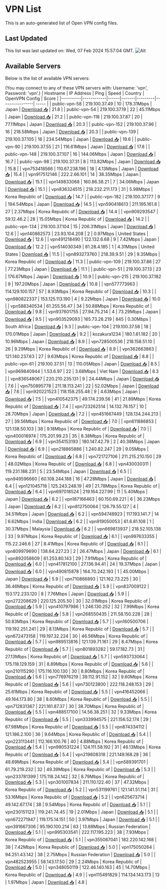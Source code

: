 # VPN List

This is an auto-generated list of Open VPN config files.

## Last Updated

This list was last updated on: Wed, 07 Feb 2024 15:57:04 GMT.
![Alt](https://repobeats.axiom.co/api/embed/186b98318ef1479477931607c1ad7d823f12451f.svg "Repobeats analytics image")

## Available Servers

Below is the list of available VPN servers:

(You may connect to any of these VPN servers with: Username: 'vpn', Password: 'vpn'.)
| Hostname | IP Address | Ping | Speed | Country | OpenVPN Config | Score |
|----------|------------|------|-------|---------|----------------| ----- |
| public-vpn-58 | 219.100.37.49 | 10 | 178.31Mbps | Japan | [Download 📥](./configs/server_0_JP.ovpn) | 21.8 |
| public-vpn-54 | 219.100.37.19 | 22 | 45.11Mbps | Japan | [Download 📥](./configs/server_1_JP.ovpn) | 21.2 |
| public-vpn-118 | 219.100.37.87 | 20 | 77.11Mbps | Japan | [Download 📥](./configs/server_2_JP.ovpn) | 20.3 |
| public-vpn-152 | 219.100.37.96 | 16 | 218.58Mbps | Japan | [Download 📥](./configs/server_3_JP.ovpn) | 20.3 |
| public-vpn-139 | 219.100.37.105 | 16 | 234.54Mbps | Japan | [Download 📥](./configs/server_4_JP.ovpn) | 19.6 |
| public-vpn-90 | 219.100.37.55 | 21 | 116.61Mbps | Japan | [Download 📥](./configs/server_5_JP.ovpn) | 17.8 |
| public-vpn-148 | 219.100.37.107 | 16 | 144.06Mbps | Japan | [Download 📥](./configs/server_6_JP.ovpn) | 16.7 |
| public-vpn-98 | 219.100.37.31 | 8 | 113.82Mbps | Japan | [Download 📥](./configs/server_7_JP.ovpn) | 15.8 |
| vpn753418566 | 110.67.238.196 | 18 | 4.13Mbps | Japan | [Download 📥](./configs/server_8_JP.ovpn) | 15.4 |
| vpn917512146 | 222.2.66.101 | 14 | 38.35Mbps | Japan | [Download 📥](./configs/server_9_JP.ovpn) | 15.1 |
| vpn149833068 | 160.86.38.21 | 7 | 34.06Mbps | Japan | [Download 📥](./configs/server_10_JP.ovpn) | 15.1 |
| vpn836324515 | 218.232.211.173 | 31 | 5.98Mbps | Korea Republic of | [Download 📥](./configs/server_11_KR.ovpn) | 14.7 |
| public-vpn-182 | 219.100.37.177 | 9 | 194.54Mbps | Japan | [Download 📥](./configs/server_12_JP.ovpn) | 14.5 |
| vpn590418613 | 211.195.161.8 | 27 | 2.37Mbps | Korea Republic of | [Download 📥](./configs/server_13_KR.ovpn) | 14.4 |
| vpn909293547 | 59.12.46.2 | 28 | 15.05Mbps | Korea Republic of | [Download 📥](./configs/server_14_KR.ovpn) | 14.2 |
| public-vpn-134 | 219.100.37.104 | 15 | 206.31Mbps | Japan | [Download 📥](./configs/server_15_JP.ovpn) | 12.6 |
| vpn140862573 | 23.93.104.208 | 2 | 0.97Mbps | United States | [Download 📥](./configs/server_16_US.ovpn) | 12.6 |
| vpn491218490 | 122.132.6.68 | 9 | 7.42Mbps | Japan | [Download 📥](./configs/server_17_JP.ovpn) | 12.2 |
| vpn514030349 | 81.28.4.185 | 1 | 4.31Mbps | United States | [Download 📥](./configs/server_18_US.ovpn) | 11.5 |
| vpn893273760 | 218.39.9.51 | 29 | 9.35Mbps | Korea Republic of | [Download 📥](./configs/server_19_KR.ovpn) | 11.3 |
| public-vpn-109 | 219.100.37.86 | 27 | 77.23Mbps | Japan | [Download 📥](./configs/server_20_JP.ovpn) | 11.1 |
| public-vpn-51 | 219.100.37.13 | 23 | 176.67Mbps | Japan | [Download 📥](./configs/server_21_JP.ovpn) | 10.9 |
| public-vpn-215 | 219.100.37.182 | 9 | 197.20Mbps | Japan | [Download 📥](./configs/server_22_JP.ovpn) | 10.8 |
| vpn577773963 | 114.129.100.157 | 57 | 8.93Mbps | Korea Republic of | [Download 📥](./configs/server_23_KR.ovpn) | 10.3 |
| vpn980822337 | 153.125.113.190 | 4 | 9.22Mbps | Japan | [Download 📥](./configs/server_24_JP.ovpn) | 10.0 |
| vpn588340534 | 61.255.56.47 | 34 | 50.88Mbps | Korea Republic of | [Download 📥](./configs/server_25_KR.ovpn) | 9.8 |
| vpn937601755 | 27.94.75.214 | 4 | 73.29Mbps | Japan | [Download 📥](./configs/server_26_JP.ovpn) | 9.5 |
| vpn903529093 | 165.73.28.219 | 845 | 0.30Mbps | South Africa | [Download 📥](./configs/server_27_ZA.ovpn) | 9.3 |
| public-vpn-104 | 219.100.37.58 | 18 | 170.01Mbps | Japan | [Download 📥](./configs/server_28_JP.ovpn) | 9.2 |
| kozakura1234 | 180.1.61.182 | 20 | 10.96Mbps | Japan | [Download 📥](./configs/server_29_JP.ovpn) | 8.9 |
| vpn728500536 | 218.158.51.10 | 26 | 9.29Mbps | Korea Republic of | [Download 📥](./configs/server_30_KR.ovpn) | 8.9 |
| vpn362663863 | 121.140.237.63 | 27 | 9.63Mbps | Korea Republic of | [Download 📥](./configs/server_31_KR.ovpn) | 8.8 |
| public-vpn-61 | 219.100.37.51 | 13 | 110.05Mbps | Japan | [Download 📥](./configs/server_32_JP.ovpn) | 8.5 |
| vpn969840944 | 1.53.6.97 | 22 | 3.68Mbps | Viet Nam | [Download 📥](./configs/server_33_VN.ovpn) | 8.3 |
| vpn836548067 | 220.210.235.131 | 9 | 24.44Mbps | Japan | [Download 📥](./configs/server_34_JP.ovpn) | 7.6 |
| vpn750895778 | 211.18.113.241 | 22 | 52.02Mbps | Japan | [Download 📥](./configs/server_35_JP.ovpn) | 7.6 |
| vpn920221523 | 118.158.255.48 | 9 | 4.63Mbps | Japan | [Download 📥](./configs/server_36_JP.ovpn) | 7.5 |
| vpn410542375 | 49.174.239.56 | 41 | 21.89Mbps | Korea Republic of | [Download 📥](./configs/server_37_KR.ovpn) | 7.4 |
| vpn723262514 | 14.132.76.157 | 10 | 28.70Mbps | Japan | [Download 📥](./configs/server_38_JP.ovpn) | 7.2 |
| vpn451667449 | 128.134.244.213 | 27 | 39.56Mbps | Korea Republic of | [Download 📥](./configs/server_39_KR.ovpn) | 7.0 |
| vpn611886853 | 121.138.50.103 | 38 | 9.18Mbps | Korea Republic of | [Download 📥](./configs/server_40_KR.ovpn) | 7.0 |
| vpn400016974 | 175.201.99.23 | 35 | 8.38Mbps | Korea Republic of | [Download 📥](./configs/server_41_KR.ovpn) | 6.9 |
| vpn354153193 | 180.147.42.79 | 2 | 40.38Mbps | Japan | [Download 📥](./configs/server_42_JP.ovpn) | 6.9 |
| vpn218865886 | 1.240.82.247 | 29 | 9.05Mbps | Korea Republic of | [Download 📥](./configs/server_43_KR.ovpn) | 6.8 |
| vpn721727106 | 211.215.210.150 | 29 | 48.02Mbps | Korea Republic of | [Download 📥](./configs/server_44_KR.ovpn) | 6.8 |
| vpn430030311 | 119.231.188.231 | 5 | 23.54Mbps | Japan | [Download 📥](./configs/server_45_JP.ovpn) | 6.5 |
| vpn949596660 | 60.108.244.188 | 16 | 47.28Mbps | Japan | [Download 📥](./configs/server_46_JP.ovpn) | 6.4 |
| vpn121045718 | 125.243.248.19 | 49 | 21.78Mbps | Korea Republic of | [Download 📥](./configs/server_47_KR.ovpn) | 6.4 |
| vpn697018524 | 219.164.227.99 | 11 | 5.40Mbps | Japan | [Download 📥](./configs/server_48_JP.ovpn) | 6.2 |
| vpn187166463 | 60.150.69.221 | 6 | 36.23Mbps | Japan | [Download 📥](./configs/server_49_JP.ovpn) | 6.2 |
| vpn812750064 | 126.79.55.127 | 4 | 34.51Mbps | Japan | [Download 📥](./configs/server_50_JP.ovpn) | 6.2 |
| vpn594748923 | 117.193.141.7 | 14 | 6.62Mbps | India | [Download 📥](./configs/server_51_IN.ovpn) | 6.2 |
| vpn919050053 | 61.6.81.108 | 1 | 30.37Mbps | Malaysia | [Download 📥](./configs/server_52_MY.ovpn) | 6.2 |
| vpn669813937 | 218.52.105.138 | 33 | 9.97Mbps | Korea Republic of | [Download 📥](./configs/server_53_KR.ovpn) | 6.1 |
| vpn997633355 | 115.22.246.6 | 27 | 8.41Mbps | Korea Republic of | [Download 📥](./configs/server_54_KR.ovpn) | 6.1 |
| vpn809979690 | 138.64.227.23 | 2 | 26.47Mbps | Japan | [Download 📥](./configs/server_55_JP.ovpn) | 6.1 |
| vpn892058609 | 61.253.80.143 | 29 | 7.91Mbps | Korea Republic of | [Download 📥](./configs/server_56_KR.ovpn) | 6.0 |
| vpn417812100 | 27.136.94.41 | 24 | 19.37Mbps | Japan | [Download 📥](./configs/server_57_JP.ovpn) | 6.0 |
| vpn490815878 | 164.70.242.193 | 1 | 45.00Mbps | Japan | [Download 📥](./configs/server_58_JP.ovpn) | 5.9 |
| vpn710866893 | 121.162.73.225 | 30 | 36.46Mbps | Korea Republic of | [Download 📥](./configs/server_59_KR.ovpn) | 5.9 |
| vpn837009122 | 153.172.233.120 | 8 | 7.76Mbps | Japan | [Download 📥](./configs/server_60_JP.ovpn) | 5.9 |
| vpn272208629 | 220.125.205.50 | 30 | 32.01Mbps | Korea Republic of | [Download 📥](./configs/server_61_KR.ovpn) | 5.9 |
| vpn410797986 | 1.246.130.252 | 32 | 7.99Mbps | Korea Republic of | [Download 📥](./configs/server_62_KR.ovpn) | 5.8 |
| vpn268550435 | 211.58.150.228 | 28 | 50.83Mbps | Korea Republic of | [Download 📥](./configs/server_63_KR.ovpn) | 5.7 |
| vpn160500706 | 119.192.251.241 | 29 | 8.13Mbps | Korea Republic of | [Download 📥](./configs/server_64_KR.ovpn) | 5.7 |
| vpn672473158 | 119.197.32.224 | 30 | 46.56Mbps | Korea Republic of | [Download 📥](./configs/server_65_KR.ovpn) | 5.7 |
| vpn989513816 | 121.139.71.161 | 29 | 8.47Mbps | Korea Republic of | [Download 📥](./configs/server_66_KR.ovpn) | 5.7 |
| vpn801893282 | 59.17.182.73 | 31 | 27.13Mbps | Korea Republic of | [Download 📥](./configs/server_67_KR.ovpn) | 5.7 |
| vpn593733064 | 175.118.129.159 | 31 | 8.89Mbps | Korea Republic of | [Download 📥](./configs/server_68_KR.ovpn) | 5.6 |
| vpn210115290 | 175.116.100.130 | 30 | 8.80Mbps | Korea Republic of | [Download 📥](./configs/server_69_KR.ovpn) | 5.6 |
| vpn776976219 | 39.112.91.152 | 32 | 9.60Mbps | Korea Republic of | [Download 📥](./configs/server_70_KR.ovpn) | 5.6 |
| vpn730123800 | 222.118.248.153 | 29 | 25.61Mbps | Korea Republic of | [Download 📥](./configs/server_71_KR.ovpn) | 5.5 |
| vpn416452066 | 49.164.173.80 | 38 | 8.60Mbps | Korea Republic of | [Download 📥](./configs/server_72_KR.ovpn) | 5.5 |
| vpn712831367 | 221.161.87.37 | 30 | 38.70Mbps | Korea Republic of | [Download 📥](./configs/server_73_KR.ovpn) | 5.5 |
| vpn488517100 | 14.56.38.251 | 32 | 9.33Mbps | Korea Republic of | [Download 📥](./configs/server_74_KR.ovpn) | 5.5 |
| vpn333994575 | 221.156.52.174 | 29 | 67.98Mbps | Korea Republic of | [Download 📥](./configs/server_75_KR.ovpn) | 5.5 |
| vpn874334112 | 121.186.2.100 | 36 | 9.64Mbps | Korea Republic of | [Download 📥](./configs/server_76_KR.ovpn) | 5.4 |
| vpn223113441 | 112.166.100.76 | 40 | 4.88Mbps | Korea Republic of | [Download 📥](./configs/server_77_KR.ovpn) | 5.4 |
| vpn980531224 | 124.111.58.192 | 31 | 46.13Mbps | Korea Republic of | [Download 📥](./configs/server_78_KR.ovpn) | 5.4 |
| vpn219608318 | 221.149.168.28 | 36 | 48.69Mbps | Korea Republic of | [Download 📥](./configs/server_79_KR.ovpn) | 5.4 |
| vpn589391701 | 61.79.219.232 | 32 | 49.39Mbps | Korea Republic of | [Download 📥](./configs/server_80_KR.ovpn) | 5.3 |
| vpn233781399 | 175.118.24.142 | 32 | 8.79Mbps | Korea Republic of | [Download 📥](./configs/server_81_KR.ovpn) | 5.3 |
| vpn301007834 | 211.110.122.40 | 37 | 47.32Mbps | Korea Republic of | [Download 📥](./configs/server_82_KR.ovpn) | 5.2 |
| vpn531199761 | 121.141.51.114 | 31 | 53.16Mbps | Korea Republic of | [Download 📥](./configs/server_83_KR.ovpn) | 5.2 |
| vpn625673714 | 49.142.67.174 | 38 | 9.54Mbps | Korea Republic of | [Download 📥](./configs/server_84_KR.ovpn) | 5.1 |
| vpn230151123 | 119.241.74.45 | 19 | 2.01Mbps | Japan | [Download 📥](./configs/server_85_JP.ovpn) | 5.1 |
| vpn672271947 | 119.175.14.151 | 50 | 3.97Mbps | Japan | [Download 📥](./configs/server_86_JP.ovpn) | 5.1 |
| vpn391667306 | 95.190.100.214 | 63 | 13.88Mbps | Russian Federation | [Download 📥](./configs/server_87_RU.ovpn) | 5.1 |
| vpn995303541 | 222.117.195.223 | 38 | 7.93Mbps | Korea Republic of | [Download 📥](./configs/server_88_KR.ovpn) | 5.1 |
| vpn355087041 | 182.220.142.168 | 38 | 7.42Mbps | Korea Republic of | [Download 📥](./configs/server_89_KR.ovpn) | 5.0 |
| vpn175050264 | 94.251.43.142 | 38 | 2.75Mbps | Russian Federation | [Download 📥](./configs/server_90_RU.ovpn) | 5.0 |
| vpn482523955 | 58.143.17.50 | 29 | 2.24Mbps | Korea Republic of | [Download 📥](./configs/server_91_KR.ovpn) | 5.0 |
| vpn348050119 | 122.46.140.163 | 45 | 14.70Mbps | Korea Republic of | [Download 📥](./configs/server_92_KR.ovpn) | 4.9 |
| vpn115491829 | 114.134.143.173 | 13 | 1.97Mbps | Japan | [Download 📥](./configs/server_93_JP.ovpn) | 4.8 |
